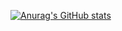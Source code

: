 [![Anurag's GitHub stats](https://github-readme-stats.vercel.app/api?username=gnevez)](https://github.com/anuraghazra/github-readme-stats)

